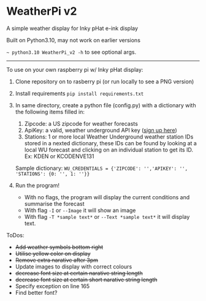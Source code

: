 # WeatherPi v2

A simple weather display for Inky pHat e-ink display

Built on Python3.10, may not work on earlier versions

`~ python3.10 WeatherPi_v2 -h` to see optional args.

---

To use on your own raspberry pi w/ Inky pHat display:

1. Clone repository on to rasberry pi (or run locally to see a PNG version)
2. Install requirements `pip install requirements.txt`
3. In same directory, create a python file (config.py) with a dictionary with the following items filled in:

   1. Zipcode: a US zipcode for weather forecasts
   2. ApiKey: a valid, weather underground API key ([sign up here](https://www.wunderground.com/signup))
   3. Stations: 1 or more local Weather Underground weather station IDs stored in a nexted dictionary, these IDs can be found by looking at a local WU forecast and clicking on an individual station to get its ID. Ex: KDEN or KCODENVE131

   Sample dictionary: `WU_CREDENTIALS = {'ZIPCODE': '','APIKEY': '', 'STATIONS': {0: '', 1: ''}}`

4. Run the program!
   - With no flags, the program will display the current conditions and summarise the forecast
   - With flag `-I` or `--Image` it will show an image
   - With flag `-T *sample text*` or `--Text *sample text*` it will display text.

ToDos:

- ~~Add weather symbols bottom right~~
- ~~Utilise yellow color on display~~
- ~~Remove extra narative after 3pm~~
- Update images to display with correct colours
- ~~decrease font size at certain narative string length~~
- ~~decrease font size at certain short narative string length~~
- Specify exception on line 165
- Find better font?
